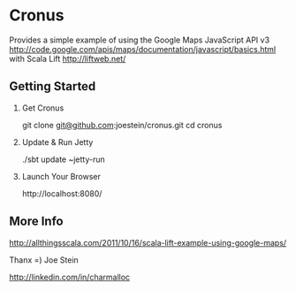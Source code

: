 Cronus
======

Provides a simple example of using the Google Maps JavaScript API v3 http://code.google.com/apis/maps/documentation/javascript/basics.html with Scala Lift http://liftweb.net/

Getting Started
---------------

1) Get Cronus

	git clone git@github.com:joestein/cronus.git
	cd cronus

2) Update & Run Jetty

	./sbt update ~jetty-run

3) Launch Your Browser
	
	http://localhost:8080/

More Info 
---------

http://allthingsscala.com/2011/10/16/scala-lift-example-using-google-maps/

Thanx =) Joe Stein

http://linkedin.com/in/charmalloc
